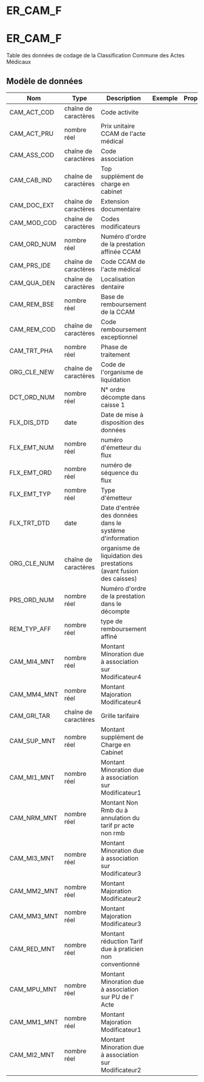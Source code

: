 # ER_CAM_F

<!-- ATTENTION : Ne pas supprimer ou modifier la ligne ci-dessous -->
# ER_CAM_F

Table des données de codage de la Classification Commune des Actes Médicaux


## Modèle de données

|Nom|Type|Description|Exemple|Propriétés|
|-|-|-|-|-|
|CAM_ACT_COD|chaîne de caractères|Code activite|||
|CAM_ACT_PRU|nombre réel|Prix unitaire CCAM de l'acte médical|||
|CAM_ASS_COD|chaîne de caractères|Code association|||
|CAM_CAB_IND|chaîne de caractères|Top supplément de charge en cabinet|||
|CAM_DOC_EXT|chaîne de caractères|Extension documentaire|||
|CAM_MOD_COD|chaîne de caractères|Codes modificateurs|||
|CAM_ORD_NUM|nombre réel|Numéro d'ordre de la prestation affinée CCAM|||
|CAM_PRS_IDE|chaîne de caractères|Code CCAM de l'acte médical|||
|CAM_QUA_DEN|chaîne de caractères|Localisation dentaire|||
|CAM_REM_BSE|nombre réel|Base de remboursement de la CCAM|||
|CAM_REM_COD|chaîne de caractères|Code remboursement exceptionnel|||
|CAM_TRT_PHA|nombre réel|Phase de traitement|||
|ORG_CLE_NEW|chaîne de caractères|Code de l'organisme de liquidation|||
|DCT_ORD_NUM|nombre réel|N° ordre décompte dans caisse                      1|||
|FLX_DIS_DTD|date|Date de mise à disposition des données|||
|FLX_EMT_NUM|nombre réel|numéro d'émetteur du flux|||
|FLX_EMT_ORD|nombre réel|numéro de séquence du flux|||
|FLX_EMT_TYP|nombre réel|Type d'émetteur|||
|FLX_TRT_DTD|date|Date d'entrée des données dans le système d'information|||
|ORG_CLE_NUM|chaîne de caractères|organisme de liquidation des prestations (avant fusion des caisses)|||
|PRS_ORD_NUM|nombre réel|Numéro d'ordre de la prestation dans le décompte|||
|REM_TYP_AFF|nombre réel|type de remboursement affiné|||
|CAM_MI4_MNT|nombre réel|Montant Minoration due à association sur Modificateur4|||
|CAM_MM4_MNT|nombre réel|Montant Majoration Modificateur4|||
|CAM_GRI_TAR|chaîne de caractères|Grille tarifaire|||
|CAM_SUP_MNT|nombre réel|Montant supplément de Charge en Cabinet|||
|CAM_MI1_MNT|nombre réel|Montant Minoration due à association sur Modificateur1|||
|CAM_NRM_MNT|nombre réel|Montant Non Rmb du à annulation du tarif pr acte non rmb|||
|CAM_MI3_MNT|nombre réel|Montant Minoration due à association sur Modificateur3|||
|CAM_MM2_MNT|nombre réel|Montant Majoration Modificateur2|||
|CAM_MM3_MNT|nombre réel|Montant Majoration Modificateur3|||
|CAM_RED_MNT|nombre réel|Montant réduction Tarif due à praticien non conventionné|||
|CAM_MPU_MNT|nombre réel|Montant Minoration due à association sur PU de l' Acte|||
|CAM_MM1_MNT|nombre réel|Montant Majoration Modificateur1|||
|CAM_MI2_MNT|nombre réel|Montant Minoration due à association sur Modificateur2|||

<!-- ATTENTION : Ne pas supprimer ou modifier la ligne ci-dessus -->
